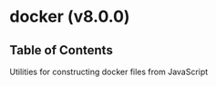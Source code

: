 # docker (v8.0.0)

## Table of Contents



Utilities for constructing docker files from JavaScript

<!-- Generated by documentation.js. Update this documentation by updating the source code. -->
